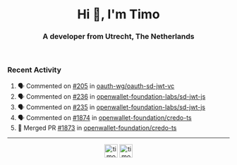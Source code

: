 <h1 align="center">Hi 👋, I'm Timo</h1>
<h3 align="center">A developer from Utrecht, The Netherlands</h3>
<br/>
<!-- https://github.com/rahuldkjain/github-profile-readme-generator --!>

<!--  <p align="left"><img src="https://github-readme-stats.vercel.app/api?username=timoglastra&show_icons=true&count_private=true&" alt="timoglastra" /></p> --!>

<!--
Github language stats
<p align="left"><img src="https://github-readme-stats.vercel.app/api/top-langs/?username=timoglastra&layout=compact" alt="timoglastra" /><p>
-->

<!-- Codestats language stats -->
<!-- <p align="left"><img src="https://codestats-readme.vercel.app/api/top-langs/?username=timoglastra&layout=compact&language_count=12" alt="timoglastra" /><p>    --!>
  
<h3>Recent Activity</h3>

<!--START_SECTION:activity-->
1. 🗣 Commented on [#205](https://github.com/oauth-wg/oauth-sd-jwt-vc/issues/205#issuecomment-2126609785) in [oauth-wg/oauth-sd-jwt-vc](https://github.com/oauth-wg/oauth-sd-jwt-vc)
2. 🗣 Commented on [#236](https://github.com/openwallet-foundation-labs/sd-jwt-js/issues/236#issuecomment-2126601677) in [openwallet-foundation-labs/sd-jwt-js](https://github.com/openwallet-foundation-labs/sd-jwt-js)
3. 🗣 Commented on [#235](https://github.com/openwallet-foundation-labs/sd-jwt-js/issues/235#issuecomment-2126583598) in [openwallet-foundation-labs/sd-jwt-js](https://github.com/openwallet-foundation-labs/sd-jwt-js)
4. 🗣 Commented on [#1874](https://github.com/openwallet-foundation/credo-ts/issues/1874#issuecomment-2120609481) in [openwallet-foundation/credo-ts](https://github.com/openwallet-foundation/credo-ts)
5. 🎉 Merged PR [#1873](https://github.com/openwallet-foundation/credo-ts/pull/1873) in [openwallet-foundation/credo-ts](https://github.com/openwallet-foundation/credo-ts)
<!--END_SECTION:activity-->

---

<p align="center">
<a href="https://twitter.com/timoglastra" target="blank"><img align="center" src="https://cdn.jsdelivr.net/npm/simple-icons@3.0.1/icons/twitter.svg" alt="timoglastra" height="30" width="30" /></a>
<a href="https://linkedin.com/in/timoglastra" target="blank"><img align="center" src="https://cdn.jsdelivr.net/npm/simple-icons@3.0.1/icons/linkedin.svg" alt="timoglastra" height="30" width="30" /></a>
</p>



